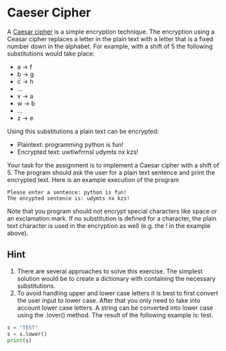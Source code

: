 # Caeser Cipher

A [Caesar cipher](https://en.wikipedia.org/wiki/Caesar_cipher) is a simple encryption technique.
The encryption using a Ceasar cipher replaces a letter in the plain text with a letter that is a fixed number down in the alphabet.
For example, with a shift of 5 the following substitutions would take place:

- a → f
- b → g
- c → h
- ...
- v → a
- w → b
- ...
- z → e

Using this substitutions a plain text can be encrypted:

- Plaintext: programming python is fun!
- Encrypted text: uwtlwfrrnsl udymts nx kzs!

Your task for the assignment is to implement a Caesar cipher with a shift of 5. The program should ask the user for a plain text sentence
and print the encrypted text. Here is an example execution of the program

```
Please enter a sentence: python is fun!
The encypted sentence is: udymts nx kzs!
```

Note that you program should not encrypt special characters like space or an exclamation mark. If no substitution is defined for a character,
the plain text character is used in the encryption as well (e.g. the ! in the example above).

## Hint

1. There are several approaches to solve this exercise. The simplest solution would be to create a dictionary with containing the necessary substitutions.
1. To avoid handling upper and lower case letters it is best to first convert the user input to lower case.
   After that you only need to take into account lower case letters. A string can be converted into lower case using the .lover() method.
   The result of the following example is: test.

```python
s = "TEST"
s = s.lower()
print(s)
```
